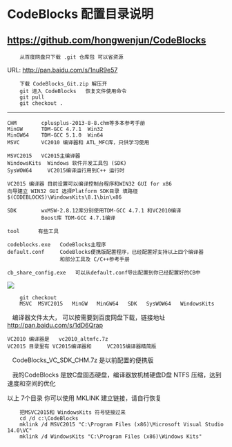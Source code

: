 # CodeBlocks  配置目录说明
https://github.com/hongwenjun/CodeBlocks
---
        从百度网盘只下载 .git 仓库包 可以省资源  
URL:    http://pan.baidu.com/s/1nuR9e57
   
        下载 CodeBlocks_Git.zip 解压开
        git 进入 CodeBlocks   恢复文件使用命令
        git pull
        git checkout .
---

    CHM        cplusplus-2013-8-8.chm等多本参考手册
    MinGW      TDM-GCC 4.7.1  Win32
    MinGW64    TDM-GCC 5.1.0  Win64
    MSVC	   VC2010 编译器和 ATL_MFC库，只供学习使用

    MSVC2015   VC2015主编译器
    WindowsKits  Windows 软件开发工具包 (SDK)
    SysWOW64     VC2015编译运行用到C++ 运行时

    VC2015 编译器 目前设置可以编译控制台程序和WIN32 GUI for x86
    向导建立 WIN32 GUI 选择Platform SDK目录 填路径
    $(CODEBLOCKS)\WindowsKits\8.1\bin\x86

    SDK        wxMSW-2.8.12库分别使用TDM-GCC 4.7.1 和VC2010编译
               Boost库 TDM-GCC 4.7.1编译

    tool      有些工具

    codeblocks.exe   CodeBlocks主程序
    default.conf     CodeBlocks便携版配置程序，已经配置好支持以上四个编译器
                     和部分工具及 C/C++参考手册

    cb_share_config.exe   可以从default.conf导出配置到你已经配置好的CB中 

![](https://github.com/hongwenjun/CodeBlocks/raw/master/%E8%AF%B4%E6%98%8E/CodeBlocksTree.png)

        git checkout
        MSVC  MSVC2015   MinGW   MinGW64   SDK   SysWOW64   WindowsKits
                
    编译器文件太大， 可以按需要到百度网盘下载，链接地址
    http://pan.baidu.com/s/1dD6Qrap
    
    VC2010 编译器是   vc2010_altmfc.7z
    VC2015 目录里有 VC2015编译器和     VC2015编译器精简版
    CodeBlocks_VC_SDK_CHM.7z  是以前配置的便携版

    我的CodeBlocks 是放C盘固态硬盘，编译器放机械硬盘D盘 NTFS 压缩，达到速度和空间的优化

以上 7个目录 你可以使用 MKLINK 建立链接，请自行恢复

        把MSVC2015和 WindowsKits 符号链接过来
        cd /d c:\CodeBlocks
        mklink /d MSVC2015 "C:\Program Files (x86)\Microsoft Visual Studio 14.0\VC"
        mklink /d WindowsKits "C:\Program Files (x86)\Windows Kits"
